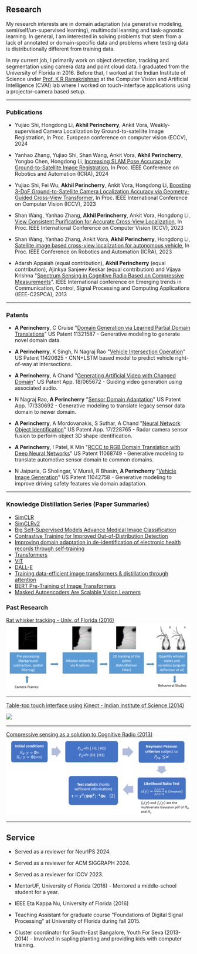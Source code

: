 ## Research

My research interests are in domain adaptation (via generative modeling, semi/self/un-supervised learning), multimodal learning and task-agnostic learning. In general, I am interested in solving problems that stem from a lack of annotated or domain-specific data and problems where testing data is distributionally different from training data.

In my current job, I primarily work on object detection, tracking and segmentation using camera data and point cloud data. I graduated from the University of Florida in 2016. Before that, I worked at the Indian Institute of Science under [Prof. K R Ramakrishnan](https://iiscprofiles.irins.org/profile/3742) at the Computer Vision and Artificial Intelligence (CVAI) lab where I worked on touch-interface applications using a projector-camera based setup.

---

### Publications

* Yujiao Shi, Hongdong Li, **Akhil Perincherry**, Ankit Vora, Weakly-supervised Camera Localization by Ground-to-satellite Image Registration, In Proc. European conference on computer vision (ECCV), 2024

* Yanhao Zhang, Yujiao Shi, Shan Wang, Ankit Vora, **Akhil Perincherry**, Yongbo Chen, Hongdong Li, [Increasing SLAM Pose Accuracy by Ground-to-Satellite Image Registration](https://arxiv.org/pdf/2404.09169), In Proc. IEEE Conference on Robotics and Automation (ICRA), 2024

* Yujiao Shi, Fei Wu, **Akhil Perincherry**, Ankit Vora, Hongdong Li, [Boosting 3-DoF Ground-to-Satellite Camera Localization Accuracy via Geometry-Guided Cross-View Transformer](https://arxiv.org/pdf/2307.08015), In Proc. IEEE International Conference on Computer Vision (ICCV), 2023

* Shan Wang, Yanhao Zhang, **Akhil Perincherry**, Ankit Vora, Hongdong Li, [View Consistent Purification for Accurate Cross-View Localization](https://arxiv.org/pdf/2308.08110), In Proc. IEEE International Conference on Computer Vision (ICCV), 2023

* Shan Wang, Yanhao Zhang, Ankit Vora, **Akhil Perincherry**, Hongdong Li, [Satellite image based cross-view localization for autonomous vehicle](https://ieeexplore.ieee.org/abstract/document/10161527), In Proc. IEEE Conference on Robotics and Automation (ICRA), 2023

* Adarsh Appaiah (equal contribution), **Akhil Perincherry** (equal contribution), Ajinkya Sanjeev Keskar (equal contribution) and Vijaya Krishna "[Spectrum Sensing in Cognitive Radio Based
on Compressive Measurements](https://ieeexplore.ieee.org/abstract/document/6749450)". IEEE International conference on Emerging trends in Communication, Control, Signal Processing and
Computing Applications (IEEE-C2SPCA), 2013

---

### Patents

* **A Perincherry**, C Cruise "[Domain Generation via Learned Partial Domain Translations](https://patents.google.com/patent/DE102021101850A1/en)" US Patent 11321587 - Generative modeling to generate novel domain data.

* **A Perincherry**, K Singh, N Nagraj Rao "[Vehicle Intersection Operation](https://patents.google.com/patent/US20210001844A1/en)" US Patent 11420625 - CNN+LSTM based model to predict vehicle right-of-way at intersections.

* **A Perincherry**, A Chand "[Generating Artificial Video with Changed Domain](https://patents.google.com/patent/US20240202533A1/en)" US Patent App. 18/065672 - Guiding video generation using associated audio.

* N Nagraj Rao, **A Perincherry** "[Sensor Domain Adaptation](https://patents.google.com/patent/US20220383040A1/en)" US Patent App. 17/330692 - Generative modeling to translate legacy sensor data domain to newer domain.

* **A Perincherry**, A Mordovanakis, S Suthar, A Chand "[Neural Network Object Identification](https://patents.google.com/patent/US20220327320A1/en)" US Patent App. 17/228765 - Radar camera sensor fusion to perform object 3D shape identification.

* **A Perincherry**, I Patel, K Min "[RCCC to RGB Domain Translation with Deep Neural Networks](https://patents.google.com/patent/US11068749B1/en)" US Patent 11068749 - Generative modeling to translate automotive sensor domain to common domains.

* N Jaipuria, G Sholingar, V Murali, R Bhasin, **A Perincherry** "[Vehicle Image Generation](https://patents.google.com/patent/US11042758B2/en)" US Patent 11042758 - Generative modeling to improve driving safety features via domain adaptation.

---

### Knowledge Distillation Series (Paper Summaries)

- [SimCLR](paperSummaries/simCLRsummary.md)
- [SimCLRv2](paperSummaries/simCLRv2Summay.md)
- [Big Self-Supervised Models Advance Medical Image Classification](paperSummaries/medicalImageSelfSupervisedLearning.md)
- [Contrastive Training for Improved Out-of-Distribution Detection](paperSummaries/contrastiveTrainingForOOD.md)
- [Improving domain adaptation in de-identification of electronic health records through self-training](paperSummaries/healthDeidentificationSelfSupervisedSummary.md)
- [Transformers](paperSummaries/attentionSummary.md)
- [ViT](paperSummaries/vitPaperSummary.md)
- [DALL-E](paperSummaries/dalleSummary.md)
- [Training data-efficient image transformers & distillation through attention](paperSummaries/deitSummary.md)
- [BERT Pre-Training of Image Transformers](paperSummaries/BEITSummary.md)
- [Masked Autoencoders Are Scalable Vision Learners](paperSummaries/maeSummary.md)

### Past Research

[Rat whisker tracking - Univ. of Florida (2016)](/whiskerTracking.md)
<img src="images/Whisker_1.PNG?raw=true"/>

---
[Table-top touch interface using Kinect - Indian Institute of Science (2014)](/touchHyperlink.md)  

 <img src="images/cvai_video1.gif?raw=true"/>

---
[Compressive sensing as a solution to Cognitive Radio (2013)](/compressiveSensing.md)
<img src="images/CS_3.PNG?raw=true"/>

---

<!-- ### Other Projects

- [Adaptive Speaker Recognition using Online Learning](/pdf/AdaptiveSpeakerRecognition_OnlineLearning_AkhilPerincherry.pdf)

   A novel technique was proposed to perform speaker recognition using adaptive algorithms such as Recursive Least Squares (RLS), Normalized Least Mean Squares (NLMS). The filter coefficients were seen to model the voice characteristics. The developed model was compared with the state of the art MFCC-VQ technique.

---

- [Motor Imagery Classification (2015)](https://github.com/akhilperincherry/MotorImageryClassification)
<img src="images/MotorImagery.PNG?raw=true"/>
Motor imagery tasks are tasks where a person imagines performing a task and the neural signals are recorded. The model classifies between left finger and tongue imagery movements using Common Spatial Pattern and Support Vector Machines from EEG recorded signals. The model developed recorded an accuracy of 92%, the highest that has been reported for the BCI 2000 dataset at the time.

---

- [Manatee Call Detection Using Recursive Least Squares (2015)](/pdf/Manatee_Sound_Detection_AkhilPerincherry.pdf)

   The problem of detecting Manatee calls in a signal plus noise situation is studied. Trained models were obtained for Manatee calls and noise, and an ensemble of models were applied and compared.

---

- Majorized Multi-class Kernel SVM

   A Majorized Multi-class kernel SVM was derived and designed from scratch, and compared with other ML algorithms such as Random Forests, Logistic Regression, Deep Neural Networks, Decision Trees and libSVM implementation.

--- -->

## Service

- Served as a reviewer for NeurIPS 2024.

- Served as a reviewer for ACM SIGGRAPH 2024.

- Served as a reviewer for ICCV 2023.

- MentorUF, University of Florida (2016) -
Mentored a middle-school student for a year.

- IEEE Eta Kappa Nu, University of Florida (2016)

- Teaching Assistant for graduate course "Foundations of Digital Signal Processing" at University of Florida during fall 2015.

- Cluster coordinator for South-East Bangalore, Youth For Seva (2013-2014) - 
Involved in sapling planting and providing kids with computer training.

<p style="font-size:11px"></p>
